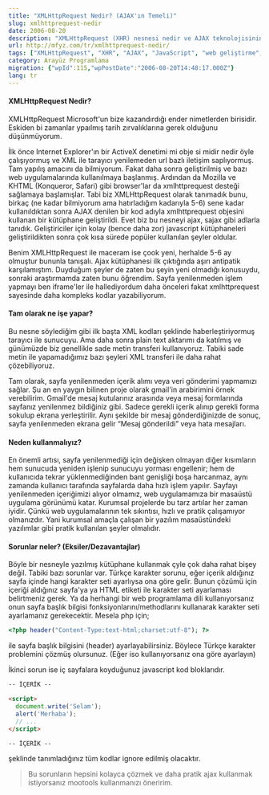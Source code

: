 ```yaml
---
title: "XMLHttpRequest Nedir? (AJAX'ın Temeli)"
slug: xmlhttprequest-nedir
date: 2006-08-20
description: "XMLHttpRequest (XHR) nesnesi nedir ve AJAX teknolojisinin temelini nasıl oluşturur? Sayfa yenilemeden sunucuyla iletişim kurma, avantajları, dezavantajları ve pratik kullanım alanları."
url: http://mfyz.com/tr/xmlhttprequest-nedir/
tags: ["XMLHttpRequest", "XHR", "AJAX", "JavaScript", "web geliştirme", "asenkron iletişim", "arayüz programlama"]
category: Arayüz Programlama
migration: {"wpId":115,"wpPostDate":"2006-08-20T14:48:17.000Z"}
lang: tr
---
```


#### XMLHttpRequest Nedir?

XMLHttpRequest Microsoft'un bize kazandırdığı ender nimetlerden birisidir. Eskiden bi zamanlar ypaılmış tarih zırvalıklarına gerek olduğunu düşünmüyorum.

İlk önce Internet Explorer'ın bir ActiveX denetimi mi obje si midir nedir öyle çalışıyormuş ve XML ile tarayıcı yenilemeden url bazlı iletişim saplıyormuş. Tam yapılış amacını da bilmiyorum. Fakat daha sonra geliştirilmiş ve bazı web uygulamalarında kullanılmaya başlanmış. Ardından da Mozilla ve KHTML (Konqueror, Safari) gibi browser'lar da xmlhttprequest desteği sağlamaya başlamışlar. Tabi biz XMLHttpRequest olarak tanımadık bunu, birkaç (ne kadar bilmiyorum ama hatırladığım kadarıyla 5-6) sene kadar kullanıldıktan sonra AJAX denilen bir kod adıyla xmlhttprequest objesini kullanan bir kütüphane geliştirildi. Evet biz bu nesneyi ajax, sajax gibi adlarla tanıdık. Geliştiriciler için kolay (bence daha zor) javascript kütüphaneleri geliştirildikten sonra çok kısa sürede popüler kullanılan şeyler oldular.

Benim XMLHttpRequest ile maceram ise çook yeni, herhalde 5-6 ay olmuştur bununla tanışalı. Ajax kütüphanesi ilk çıktığında aşırı antipatik karşılamıştım. Duyduğum şeyler de zaten bu şeyin yeni olmadığı konusuydu, sonraki araştırmamda zaten bunu öğrendim. Sayfa yenilenmeden işlem yapmayı ben iframe'ler ile hallediyordum daha önceleri fakat xmlhttprequest sayesinde daha kompleks kodlar yazabiliyorum.

#### Tam olarak ne işe yapar?

Bu nesne söylediğim gibi ilk başta XML kodları şeklinde haberleştiriyormuş tarayıcı ile sunucuyu. Ama daha sonra plain text aktarımı da katılmış ve günümüzde biz genellikle sade metin transferi kullanıyoruz. Tabiki sade metin ile yapamadığımız bazı şeyleri XML transferi ile daha rahat çözebiliyoruz.

Tam olarak, sayfa yenilenmeden içerik alımı veya veri gönderimi yapmamızı sağlar. Şu an en yaygın bilinen proje olarak gmail'in arabirimini örnek verebilirim. Gmail'de mesaj kutularınız arasında veya mesaj formlarında sayfanız yenilenmez bildiğiniz gibi. Sadece gerekli içerik alınıp gerekli forma sokulup ekrana yerleştirilir. Aynı şekilde bir mesaj gönderdiğinizde de sonuç, sayfa yenilenmeden ekrana gelir “Mesaj gönderildi” veya hata mesajları.

#### Neden kullanmalıyız?

En önemli artısı, sayfa yenilenmediği için değişken olmayan diğer kısımların hem sunucuda yeniden işlenip sunucuyu yorması engellenir; hem de kullanıcıda tekrar yüklenmediğinden bant genişliği boşa harcanmaz, aynı zamanda kullanıcı tarafında sayfalarda daha hızlı işlem yapılır. Sayfayı yenilenmeden içeriğimizi alıyor olmamız, web uygulamamıza bir masaüstü uygulama görünümü katar. Kurumsal projelerde bu tarz artılar her zaman iyidir. Çünkü web uygulamalarının tek sıkıntısı, hızlı ve pratik çalışamıyor olmanızdır. Yani kurumsal amaçla çalışan bir yazılım masaüstündeki yazılımlar gibi pratik kullanılan şeyler olmalıdır.

#### Sorunlar neler? (Eksiler/Dezavantajlar)

Böyle bir nesneyle yazılmış kütüphane kullanmak çyle çok daha rahat bişey değil. Tabiki bazı sorunlar var. Türkçe karakter sorunu, eğer içerik aldığınız sayfa içinde hangi karakter seti ayarlıysa ona göre gelir. Bunun çözümü için içeriği aldığınız sayfa'ya ya HTML etiketi ile karakter seti ayarlaması belirtmeniz gerek. Ya da herhangi bir web programlama dili kullanıyorsanız onun sayfa başlık bilgisi fonksiyonlarını/methodlarını kullanarak karakter seti ayarlamanız gerekecektir. Mesela php için;
```php
<?php header("Content-Type:text-html;charset:utf-8"); ?>

```
ile sayfa başlık bilgisini (header) ayarlayabilirsiniz. Böylece Türkçe karakter problemini çözmüş olursunuz. (Eğer iso kullanıyorsanız ona göre ayarlayın)

İkinci sorun ise iç sayfalara koyduğunuz javascript kod bloklarıdır.
```html
-- İÇERİK --

<script>
  document.write('Selam');
  alert('Merhaba');
  // ...
</script>

-- İÇERİK --

```
şeklinde tanımladığınız tüm kodlar ignore edilmiş olacaktır.

> Bu sorunların hepsini kolayca çözmek ve daha pratik ajax kullanmak istiyorsanız mootools kullanmanızı öneririm.